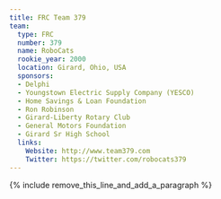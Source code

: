 ```yaml
---
title: FRC Team 379
team:
  type: FRC
  number: 379
  name: RoboCats
  rookie_year: 2000
  location: Girard, Ohio, USA
  sponsors:
  - Delphi
  - Youngstown Electric Supply Company (YESCO)
  - Home Savings & Loan Foundation
  - Ron Robinson
  - Girard-Liberty Rotary Club
  - General Motors Foundation
  - Girard Sr High School
  links:
    Website: http://www.team379.com
    Twitter: https://twitter.com/robocats379
---
```


{% include remove_this_line_and_add_a_paragraph %}
